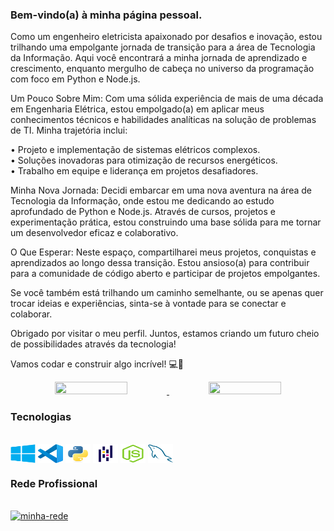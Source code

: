 ### Bem-vindo(a) à minha página pessoal. ###
Como um engenheiro eletricista apaixonado por desafios e inovação, estou trilhando uma empolgante jornada de transição para a área de Tecnologia da Informação. Aqui você encontrará a minha jornada de aprendizado e crescimento, enquanto mergulho de cabeça no universo da programação com foco em Python e Node.js.

Um Pouco Sobre Mim:
Com uma sólida experiência de mais de uma década em Engenharia Elétrica, estou empolgado(a) em aplicar meus conhecimentos técnicos e habilidades analíticas na solução de problemas de TI. Minha trajetória inclui:

• Projeto e implementação de sistemas elétricos complexos. <br>
• Soluções inovadoras para otimização de recursos energéticos. <br>
• Trabalho em equipe e liderança em projetos desafiadores. <br>

Minha Nova Jornada:
Decidi embarcar em uma nova aventura na área de Tecnologia da Informação, onde estou me dedicando ao estudo aprofundado de Python e Node.js. Através de cursos, projetos e experimentação prática, estou construindo uma base sólida para me tornar um desenvolvedor eficaz e colaborativo.

O Que Esperar:
Neste espaço, compartilharei meus projetos, conquistas e aprendizados ao longo dessa transição. Estou ansioso(a) para contribuir para a comunidade de código aberto e participar de projetos empolgantes.

Se você também está trilhando um caminho semelhante, ou se apenas quer trocar ideias e experiências, sinta-se à vontade para se conectar e colaborar.

Obrigado por visitar o meu perfil. Juntos, estamos criando um futuro cheio de possibilidades através da tecnologia!

Vamos codar e construir algo incrível! 💻🚀


<div align="center" dir="auto">
  <a href="https://github.com/leonardospcosta">
  <img height="48%" img width="48%" src="https://github-readme-stats.vercel.app/api?username=leonardospcosta&amp;show_icons=true&amp;theme=dracula&amp;include_all_commits=true&amp;count_private=true">
  <img height="48%" img width="48%" src="https://github-readme-stats.vercel.app/api/top-langs/?username=leonardospcosta&amp;layout=compact&amp;langs_count=7&amp;theme=dracula">
  </a>
</div>

### Tecnologias ###
<div dir="auto">
  <br>
  <a target="_blank" rel="noopener noreferrer nofollow" href="https://raw.githubusercontent.com/devicons/devicon/master/icons/windows8/windows8-original.svg"><img align="center" alt="Windows" height="30" width="40" src="https://raw.githubusercontent.com/devicons/devicon/master/icons/windows8/windows8-original.svg" style="max-width: 100%;"></a>
 <a target="_blank" rel="noopener noreferrer nofollow" href="https://raw.githubusercontent.com/devicons/devicon/master/icons/vscode/vscode-original.svg"><img align="center" alt="VSCode" height="30" width="40" src="https://raw.githubusercontent.com/devicons/devicon/master/icons/vscode/vscode-original.svg" style="max-width: 100%;"></a>
  <a target="_blank" rel="noopener noreferrer nofollow" href="https://raw.githubusercontent.com/devicons/devicon/master/icons/python/python-original.svg"><img align="center" alt="Python" height="30" width="40" src="https://raw.githubusercontent.com/devicons/devicon/master/icons/python/python-original.svg" style="max-width: 100%;"></a>
  <a target="_blank" rel="noopener noreferrer nofollow" href="https://raw.githubusercontent.com/devicons/devicon/master/icons/pandas/pandas-original.svg"><img align="center" alt="Pandas" height="30" width="40" src="https://raw.githubusercontent.com/devicons/devicon/master/icons/pandas/pandas-original.svg" style="max-width: 100%;"></a>
  <a target="_blank" rel="noopener noreferrer nofollow" href="https://raw.githubusercontent.com/devicons/devicon/master/icons/nodejs/nodejs-original.svg"><img align="center" alt="Nodejs" height="30" width="40" src="https://raw.githubusercontent.com/devicons/devicon/master/icons/nodejs/nodejs-original.svg" style="max-width: 100%;"></a>
  <a target="_blank" rel="noopener noreferrer nofollow" href="https://raw.githubusercontent.com/devicons/devicon/master/icons/mysql/mysql-original.svg"><img align="center" alt="MySQL" height="30" width="40" src="https://raw.githubusercontent.com/devicons/devicon/master/icons/mysql/mysql-original.svg" style="max-width: 100%;"></a>
</br>
</div>

### Rede Profissional ###
<div dir="auto">
<br>
<a href="https://www.linkedin.com/in/leonardo-de-souza-pessanha-da-costa/" type=""> <img src="https://img.shields.io/badge/LinkedIn-0077B5?style=for-the-badge&logo=linkedin&logoColor=white" alt="minha-rede"/> </a>
</br>
</div>
